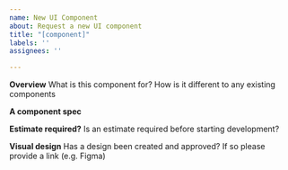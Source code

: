 ```yaml
---
name: New UI Component
about: Request a new UI component
title: "[component]"
labels: ''
assignees: ''

---
```


**Overview**
What is this component for? How is it different to any existing components

**A component spec**

**Estimate required?**
Is an estimate required before starting development?

**Visual design**
Has a design been created and approved? If so please provide a link (e.g. Figma)
